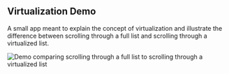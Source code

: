 ## Virtualization Demo

A small app meant to explain the concept of virtualization and illustrate the difference between scrolling through a full list and scrolling through a virtualized list.

![Demo comparing scrolling through a full list to scrolling through a virtualized list](./images/virtualization-demo.gif)